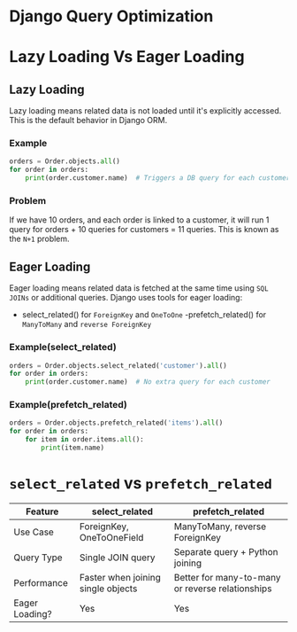 # Django Query Optimization

# Lazy Loading Vs Eager Loading
## Lazy Loading
Lazy loading means related data is not loaded until it's explicitly accessed. This is the default behavior in Django ORM.

### Example
```py
orders = Order.objects.all()
for order in orders:
    print(order.customer.name)  # Triggers a DB query for each customer
```
### Problem
If we have 10 orders, and each order is linked to a customer, it will run 1 query for orders + 10 queries for customers = 11 queries. This is known as the `N+1` problem.

## Eager Loading
Eager loading means related data is fetched at the same time using `SQL JOINs` or additional queries. Django uses tools for eager loading:
- select_related() for `ForeignKey` and `OneToOne`
-prefetch_related() for `ManyToMany` and `reverse ForeignKey`

### Example(select_related)
```py
orders = Order.objects.select_related('customer').all()
for order in orders:
    print(order.customer.name)  # No extra query for each customer
```

### Example(prefetch_related)
```py
orders = Order.objects.prefetch_related('items').all()
for order in orders:
    for item in order.items.all():
        print(item.name)
```


# `select_related` vs `prefetch_related`

| Feature |	select_related | prefetch_related |
|---------|----------------|------------------|
| Use Case | ForeignKey, OneToOneField | ManyToMany, reverse ForeignKey |
| Query Type | Single JOIN query | Separate query + Python joining |
| Performance | Faster when joining single objects | Better for many-to-many or reverse relationships |
| Eager Loading? | Yes | Yes |